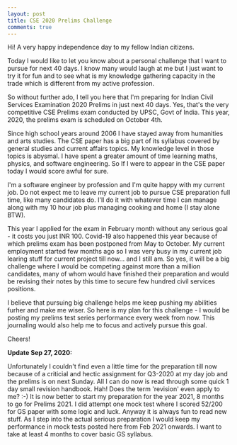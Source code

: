 ```yaml
---
layout: post
title: CSE 2020 Prelims Challenge
comments: true
---
```


Hi! A very happy independence day to my fellow Indian citizens.

Today I would like to let you know about a personal challenge that I want to pursue for next 40 days. 
I know many would laugh at me but I just want to try it for fun and to see what is my knowledge gathering capacity in the trade which is different from my active profession.

So without further ado, I tell you here that I'm preparing for Indian Civil Services Examination 2020 Prelims in just next 40 days.
Yes, that's the very competitive CSE Prelims exam conducted by UPSC, Govt of India. This year, 2020, the prelims exam is scheduled on October 4th.

Since high school years around 2006 I have stayed away from humanities and arts studies. The CSE paper has a big part of its syllabus covered by general studies and current affairs topics. My knowledge level in those topics is abysmal. I have spent a greater amount of time learning maths, physics, and software engineering. So If I were to appear in the CSE paper today I would
score awful for sure.

I'm a software engineer by profession and I'm quite happy with my current job. Do not expect me to leave my current job to pursue CSE preparation full time, like many candidates do. I'll do it with whatever time I can manage along with my 10 hour job plus managing cooking and home (I stay alone BTW).

This year I applied for the exam in February month without any serious goal - it costs you just INR 100. Covid-19 also happened this year because of which prelims exam has been postponed from May to October. My current employment started few months ago so I was very busy in my current job learing stuff for current project till now... and I still am. So yes, it will be a big challenge where I would be competing against more than a million candidates, many of whom would have finished their preparation and would be revising their notes by this time to secure few hundred civil services positions.

I believe that pursuing big challenge helps me keep pushing my abilities furher and make me wiser. So here is my plan for this challenge - I would be posting my prelims test series performance every week from now. This journaling would also help me to focus and actively pursue this goal.

Cheers!


**Update Sep 27, 2020:**

Unfortunately I couldn't find even a little time for the preparation till now because of a criticial and hectic assignment for Q3-2020
at my day job and the prelims is on next Sunday. All I can do now is read through some quick 1 day small revision handbook. 
Hah! Does the term 'revision' even apply to me? :-) 
It is now better to start my preparation for the year 2021, 8 months to go for Prelims 2021. 
I did attempt one mock test where I scored 52/200 for GS paper with some logic and luck.
Anyway it is always fun to read new stuff.
As I step into the actual serious preparation I would keep my performance in mock tests posted here from Feb 2021 onwards. I want to take at least 4 months to cover basic GS syllabus.
